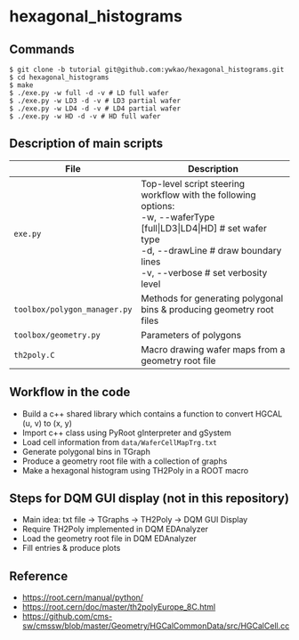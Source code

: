 # hexagonal_histograms

## Commands
```
$ git clone -b tutorial git@github.com:ywkao/hexagonal_histograms.git
$ cd hexagonal_histograms
$ make
$ ./exe.py -w full -d -v # LD full wafer
$ ./exe.py -w LD3 -d -v # LD3 partial wafer
$ ./exe.py -w LD4 -d -v # LD4 partial wafer
$ ./exe.py -w HD -d -v # HD full wafer
```

## Description of main scripts
| File                         | Description                                                           |
| ---------------------------- | --------------------------------------------------------------------- |
| `exe.py`                     | Top-level script steering workflow with the following options:<br> -w, --waferType [full\|LD3\|LD4\|HD] # set wafer type<br> -d, --drawLine # draw boundary lines<br> -v, --verbose # set verbosity level |
| `toolbox/polygon_manager.py` | Methods for generating polygonal bins & producing geometry root files |
| `toolbox/geometry.py`        | Parameters of polygons                                                |
| `th2poly.C`                  | Macro drawing wafer maps from a geometry root file                    |

## Workflow in the code
- Build a c++ shared library which contains a function to convert HGCAL (u, v) to (x, y)
- Import c++ class using PyRoot gInterpreter and gSystem
- Load cell information from `data/WaferCellMapTrg.txt`
- Generate polygonal bins in TGraph
- Produce a geometry root file with a collection of graphs
- Make a hexagonal histogram using TH2Poly in a ROOT macro

## Steps for DQM GUI display (not in this repository)
- Main idea: txt file -> TGraphs -> TH2Poly -> DQM GUI Display
- Require TH2Poly implemented in DQM EDAnalyzer
- Load the geometry root file in DQM EDAnalyzer
- Fill entries & produce plots

## Reference
- https://root.cern/manual/python/
- https://root.cern/doc/master/th2polyEurope_8C.html
- https://github.com/cms-sw/cmssw/blob/master/Geometry/HGCalCommonData/src/HGCalCell.cc
